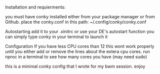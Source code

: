 Installation and requierments:

you must have conky installed either from your package manager or from Github.
place the conky.conf in this path:
~/.config/conky/conky.conf

Autostarting
add it to your .xinitrc or use your DE's autostart function 
you can simply type conky in your terminal to launch it

Configuration
If you have less CPU cores than 12 this wont work properly until you either add or remove the lines about the extera cpu cores.
run nproc in a terminal to see how many cores you have (may need sudo)

this is a minimal conky config that I wrote for my bwm session. 
enjoy
